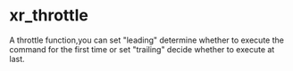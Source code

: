 # xr_throttle
A throttle function,you can set "leading" determine whether to execute the command for the first time or set "trailing" decide whether to execute at last.
